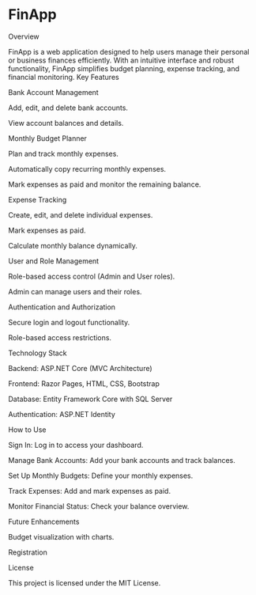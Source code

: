 # FinApp
Overview

FinApp is a web application designed to help users manage their personal or business finances efficiently. With an intuitive interface and robust functionality, FinApp simplifies budget planning, expense tracking, and financial monitoring.
Key Features

Bank Account Management

Add, edit, and delete bank accounts.

View account balances and details.

Monthly Budget Planner

Plan and track monthly expenses.

Automatically copy recurring monthly expenses.

Mark expenses as paid and monitor the remaining balance.

Expense Tracking

Create, edit, and delete individual expenses.

Mark expenses as paid.

Calculate monthly balance dynamically.

User and Role Management

Role-based access control (Admin and User roles).

Admin can manage users and their roles.

Authentication and Authorization

Secure login and logout functionality.

Role-based access restrictions.

Technology Stack

Backend: ASP.NET Core (MVC Architecture)

Frontend: Razor Pages, HTML, CSS, Bootstrap

Database: Entity Framework Core with SQL Server

Authentication: ASP.NET Identity

How to Use

Sign In: Log in to access your dashboard.

Manage Bank Accounts: Add your bank accounts and track balances.

Set Up Monthly Budgets: Define your monthly expenses.

Track Expenses: Add and mark expenses as paid.

Monitor Financial Status: Check your balance overview.

Future Enhancements

Budget visualization with charts.

Registration

License

This project is licensed under the MIT License.
